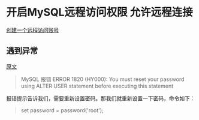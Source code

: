 
# 开启MySQL远程访问权限 允许远程连接


[创建一个远程访问账号](../../00、安装/13、创建一个远程访问账号.md)

## 遇到异常

[原文](https://www.jianshu.com/p/53ac2d55b279)

> MySQL 报错 ERROR 1820 (HY000): You must reset your password using ALTER USER statement before executing this statement

报错提示告诉我们，需要重新设置密码。那我们就重新设置一下密码，命令如下：

> set password = password('root');

